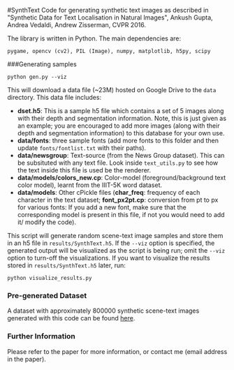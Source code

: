 #SynthText
Code for generating synthetic text images as described in "Synthetic Data for Text Localisation in Natural Images", Ankush Gupta, Andrea Vedaldi, Andrew Zisserman, CVPR 2016.

The library is written in Python. The main dependencies are:

```
pygame, opencv (cv2), PIL (Image), numpy, matplotlib, h5py, scipy
```

###Generating samples

```
python gen.py --viz
```

This will download a data file (~23M) hosted on Google Drive to the `data` directory. This data file includes:

  - **dset.h5**: This is a sample h5 file which contains a set of 5 images along with their depth and segmentation information. Note, this is just given as an example; you are encouraged to add more images (along with their depth and segmentation information) to this database for your own use.
  - **data/fonts**: three sample fonts (add more fonts to this folder and then update `fonts/fontlist.txt` with their paths).
  - **data/newsgroup**: Text-source (from the News Group dataset). This can be subsituted with any text file. Look inside `text_utils.py` to see how the text inside this file is used be the renderer.
  - **data/models/colors_new.cp**: Color-model (foreground/background text color model), learnt from the IIIT-5K word dataset. 
  - **data/models**: Other cPickle files (**char\_freq**: frequency of each character in the text dataset; **font\_px2pt.cp**: conversion from pt to px for various fonts: If you add a new font, make sure that the corresponding model is present in this file, if not you would need to add it/ modify the code).

This script will generate random scene-text image samples and store them in an h5 file in `results/SynthText.h5`. If the `--viz` option is specified, the generated output will be visualized as the script is being run; omit the `--viz` option to turn-off the visualizations. If you want to visualize the results stored in  `results/SynthText.h5` later, run:

```
python visualize_results.py
```
### Pre-generated Dataset
A dataset with approximately 800000 synthetic scene-text images generated with this code can be found [here](http://www.robots.ox.ac.uk/~vgg/data/scenetext/).


### Further Information
Please refer to the paper for more information, or contact me (email address in the paper).
